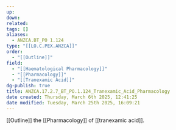 ```yaml
---
up: 
down: 
related: 
tags: []
aliases:
  - ANZCA.BT_PO 1.124
type: "[[LO.C.PEX.ANZCA]]"
order:
  - "[[Outline]]"
field:
  - "[[Haematological Pharmacology]]"
  - "[[Pharmacology]]"
  - "[[Tranexamic Acid]]"
dg-publish: true
title: ANZCA.17.2.7_BT_PO.1.124_Tranexamic_Acid_Pharmacology
date created: Thursday, March 6th 2025, 12:41:25
date modified: Tuesday, March 25th 2025, 16:09:21
---
```


[[Outline]] the [[Pharmacology]] of [[tranexamic acid]].
